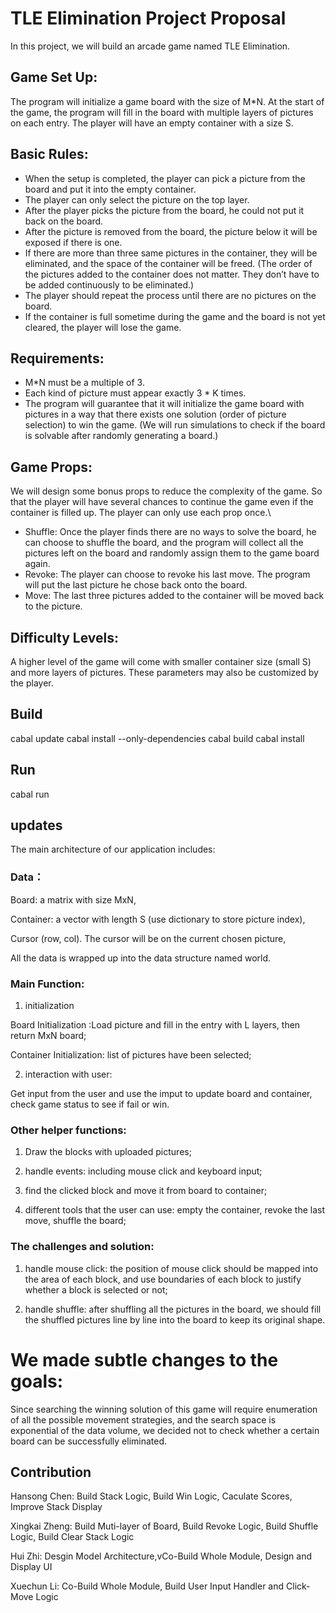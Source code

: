 # TLE Elimination Project Proposal


In this project, we will build an arcade game named TLE Elimination. 

## Game Set Up: 
The program will initialize a game board with the size of M*N. At the start of the game, the program will fill in the board with multiple layers of pictures on each entry. The player will have an empty container with a size S.  

## Basic Rules: 
* When the setup is completed, the player can pick a picture from the board and put it into the empty container.
* The player can only select the picture on the top layer.
* After the player picks the picture from the board, he could not put it back on the board.
* After the picture is removed from the board, the picture below it will be exposed if there is one. 
* If there are more than three same pictures in the container, they will be eliminated, and the space of the container will be freed. (The order of the pictures added to the container does not matter. They don’t have to be added continuously to be eliminated.)
* The player should repeat the process until there are no pictures on the board.
* If the container is full sometime during the game and the board is not yet cleared, the player will lose the game.

## Requirements: 
* M*N must be a multiple of 3.
* Each kind of picture must appear exactly 3 * K times.
* The program will guarantee that it will initialize the game board with pictures in a way that there exists one solution (order of picture selection) to win the game.  (We will run simulations to check if the board is solvable after randomly generating a board.)

## Game Props:

We will design some bonus props to reduce the complexity of the game. So that the player will have several chances to continue the game even if the container is filled up. The player can only use each prop once.\\

* Shuffle: Once the player finds there are no ways to solve the board, he can choose to shuffle the board, and the program will collect all the pictures left on the board and randomly assign them to the game board again.
* Revoke: The player can choose to revoke his last move. The program will put the last picture he chose back onto the board.
* Move: The last three pictures added to the container will be moved back to the picture.

## Difficulty Levels: 
A higher level of the game will come with smaller container size (small S) and more layers of pictures. These parameters may also be customized by the player. 

## Build

cabal update
cabal install --only-dependencies
cabal build
cabal install

## Run
cabal run

## updates

The main architecture of our application includes: 

### Data：

Board: a matrix with size MxN,

Container: a vector with length S (use dictionary to store picture index),

Cursor  (row, col). The cursor will be on the current chosen picture,

All the data is wrapped up into the data structure named world. 

### Main Function:

1. initialization

Board Initialization :Load picture and fill in the entry with L layers, then return MxN board;

Container Initialization: list of pictures have been selected;

2. interaction with user:

Get input from the user and use the imput to update board and container, check game status to see if fail or win. 


### Other helper functions: 

1. Draw the blocks with uploaded pictures;

2. handle events: including mouse click and keyboard input;

3. find the clicked block and move it from board to container;

4. different tools that the user can use: empty the container, revoke the last move, shuffle the board;

### The challenges and solution: 

1. handle mouse click: the position of mouse click should be mapped into the area of each block, and use boundaries of each block to justify whether a block is selected or not; 

2. handle shuffle: after shuffling all the pictures in the board, we should fill the shuffled pictures line by line into the board to keep its original shape. 

# We made subtle changes to the goals: 
Since searching the winning solution of this game will require enumeration of all the possible movement strategies, and the search space is exponential of the data volume, we decided not to check whether a certain board can be successfully eliminated. 



## Contribution
Hansong Chen: Build Stack Logic, Build Win Logic, Caculate Scores, Improve Stack Display 

Xingkai Zheng: Build Muti-layer of Board, Build Revoke Logic, Build Shuffle Logic, Build Clear Stack Logic

Hui Zhi: Desgin Model Architecture,vCo-Build Whole Module, Design and Display UI

Xuechun Li: Co-Build Whole Module, Build User Input Handler and Click-Move Logic
